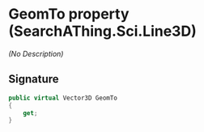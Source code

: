 # GeomTo property (SearchAThing.Sci.Line3D)
_(No Description)_

## Signature
```csharp
public virtual Vector3D GeomTo
{
    get;
}
```
